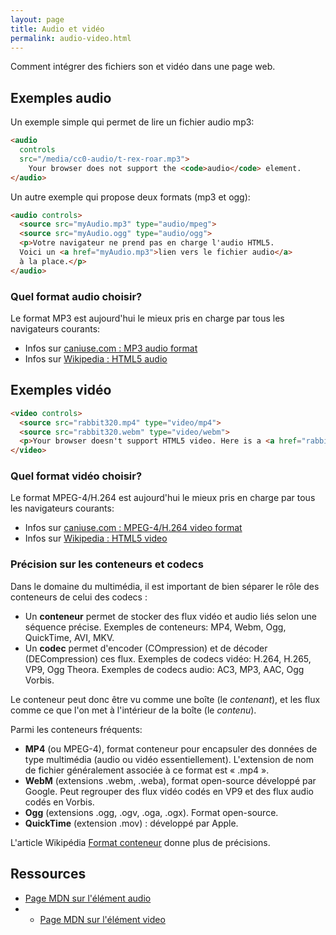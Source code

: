 ```yaml
---
layout: page
title: Audio et vidéo
permalink: audio-video.html
---
```


Comment intégrer des fichiers son et vidéo dans une page web.

## Exemples audio

Un exemple simple qui permet de lire un fichier audio mp3:

```html
<audio
  controls
  src="/media/cc0-audio/t-rex-roar.mp3">
    Your browser does not support the <code>audio</code> element.
</audio>
```

Un autre exemple qui propose deux formats (mp3 et ogg):

```html
<audio controls>
  <source src="myAudio.mp3" type="audio/mpeg">
  <source src="myAudio.ogg" type="audio/ogg">
  <p>Votre navigateur ne prend pas en charge l'audio HTML5.
  Voici un <a href="myAudio.mp3">lien vers le fichier audio</a>
  à la place.</p>
</audio>
```

### Quel format audio choisir?

Le format MP3 est aujourd'hui le mieux pris en charge par tous les navigateurs courants:

- Infos sur [caniuse.com : MP3 audio format](https://caniuse.com/mp3)
- Infos sur [Wikipedia : HTML5 audio](https://en.wikipedia.org/wiki/HTML5_video)

## Exemples vidéo

```html
<video controls>
  <source src="rabbit320.mp4" type="video/mp4">
  <source src="rabbit320.webm" type="video/webm">
  <p>Your browser doesn't support HTML5 video. Here is a <a href="rabbit320.mp4">link to the video</a> instead.</p>
</video>
```

### Quel format vidéo choisir?

Le format MPEG-4/H.264 est aujourd'hui le mieux pris en charge par tous les navigateurs courants:

- Infos sur [caniuse.com : MPEG-4/H.264 video format](https://caniuse.com/mpeg4)
- Infos sur [Wikipedia : HTML5 video](https://en.wikipedia.org/wiki/HTML5_video)

### Précision sur les conteneurs et codecs

Dans le domaine du multimédia, il est important de bien séparer le rôle des conteneurs de celui des codecs :

- Un **conteneur** permet de stocker des flux vidéo et audio liés selon une séquence précise. Exemples de conteneurs: MP4, Webm, Ogg, QuickTime, AVI, MKV.
- Un **codec** permet d'encoder (COmpression) et de décoder (DECompression) ces flux. Exemples de codecs vidéo: H.264, H.265, VP9, Ogg Theora. Exemples de codecs audio: AC3, MP3, AAC, Ogg Vorbis.

Le conteneur peut donc être vu comme une boîte (le *contenant*), et les flux comme ce que l'on met à l'intérieur de la boîte (le *contenu*).

Parmi les conteneurs fréquents:

- **MP4** (ou MPEG-4), format conteneur pour encapsuler des données de type multimédia (audio ou vidéo essentiellement). L'extension de nom de fichier généralement associée à ce format est « .mp4 ».
- **WebM** (extensions .webm, .weba), format open-source développé par Google. Peut regrouper des flux vidéo codés en VP9 et des flux audio codés en Vorbis.
- **Ogg** (extensions .ogg, .ogv, .oga, .ogx). Format open-source.
- **QuickTime** (extension .mov) : développé par Apple.

L'article Wikipédia [Format conteneur](https://fr.wikipedia.org/wiki/Format_conteneur) donne plus de précisions.

## Ressources

- [Page MDN sur l'élément audio](https://developer.mozilla.org/fr/docs/Web/HTML/Element/audio)
- - [Page MDN sur l'élément video](https://developer.mozilla.org/en-US/docs/Learn/HTML/Multimedia_and_embedding/Video_and_audio_content)